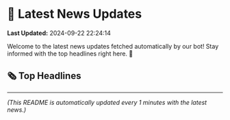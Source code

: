 # 📰 Latest News Updates
**Last Updated:** 2024-09-22 22:24:14

Welcome to the latest news updates fetched automatically by our bot! Stay informed with the top headlines right here. 🚀

## 🗞️ Top Headlines

---
*(This README is automatically updated every 1 minutes with the latest news.)*
